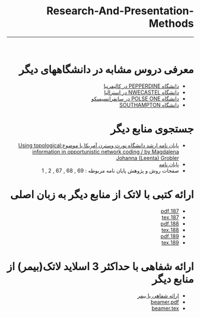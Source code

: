 <div dir="rtl">
  
# Research-And-Presentation-Methods
---

<br>


# معرفی دروس مشابه در دانشگاههای دیگر
- [دانشگاه PEPPERDINE در کالیفرنیا](https://seaver.pepperdine.edu/academics/ge/faculty/researchskills.htm)
- [دانشگاه NWECASTEL در استرالیا](https://libguides.newcastle.edu.au/researchmethods)
- [دانشگاه POLSE ONE در سانفرانسیسکو](https://journals.plos.org/plosone/article?id=10.1371/journal.pone.0218770)
- [ دانشگاه SOUTHAMPTON](https://library.soton.ac.uk/sash/research-methods)

# جستجوی منابع دیگر
- [پایان نامه ارشد دانشگاه نورث وسترن آمریکا با موضوع:Using topological information in opportunistic network coding / by Magdalena Johanna (Leenta) Grobler  ](https://hdl.handle.net/10394/2639)
- [پایان نامه](https://github.com/rezvaneh77/PNU_3991_AR/blob/main/Research-And-Presentation-Methods/grobler_magdalenaj(1).pdf)
- صفحات روش و پژوهش  پایان نامه مربوطه : 69 , 68 , 67 , 2 , 1 
  

# ارائه کتبی با لاتک از منابع دیگر به زبان اصلی
- [187.pdf](https://github.com/rezvaneh77/PNU_3991_AR/blob/main/Research-And-Presentation-Methods/187.pdf)
- [187.tex](https://github.com/rezvaneh77/PNU_3991_AR/blob/main/Research-And-Presentation-Methods/187.tex)
- [188.pdf](https://github.com/rezvaneh77/PNU_3991_AR/blob/main/Research-And-Presentation-Methods/188.pdf)
- [188.tex](https://github.com/rezvaneh77/PNU_3991_AR/blob/main/Research-And-Presentation-Methods/188.tex)
- [189.pdf](https://github.com/rezvaneh77/PNU_3991_AR/blob/main/Research-And-Presentation-Methods/189.pdf)
- [189.tex](https://github.com/rezvaneh77/PNU_3991_AR/blob/main/Research-And-Presentation-Methods/189.tex)

# ارائه شفاهی با حداکثر 3 اسلاید لاتک(بیمر) از منابع دیگر
- [ارائه شفاهی با بیمر](https://aparat.com/v/pJcbO)
- [beamer.pdf](https://github.com/rezvaneh77/PNU_3991_AR/blob/main/Research-And-Presentation-Methods/beamer.pdf)
- [beamer.tex](https://github.com/rezvaneh77/PNU_3991_AR/blob/main/Research-And-Presentation-Methods/beamer.tex)





